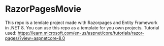 # RazorPagesMovie
This repo is a temlate project made with Razorpages and Entity Framework in .NET 8.
You can use this repo as a template for you own projects.
Tutorial used: https://learn.microsoft.com/en-us/aspnet/core/tutorials/razor-pages/?view=aspnetcore-8.0

